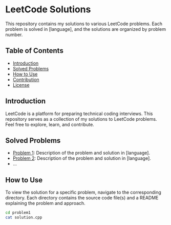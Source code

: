 # LeetCode Solutions

This repository contains my solutions to various LeetCode problems. Each problem is solved in [language], and the solutions are organized by problem number.

## Table of Contents

- [Introduction](#introduction)
- [Solved Problems](#solved-problems)
- [How to Use](#how-to-use)
- [Contribution](#contribution)
- [License](#license)

## Introduction

LeetCode is a platform for preparing technical coding interviews. This repository serves as a collection of my solutions to LeetCode problems. Feel free to explore, learn, and contribute.

## Solved Problems

- [Problem 1](./problem1): Description of the problem and solution in [language].
- [Problem 2](./problem2): Description of the problem and solution in [language].
- ...

## How to Use

To view the solution for a specific problem, navigate to the corresponding directory. Each directory contains the source code file(s) and a README explaining the problem and approach.

```bash
cd problem1
cat solution.cpp
